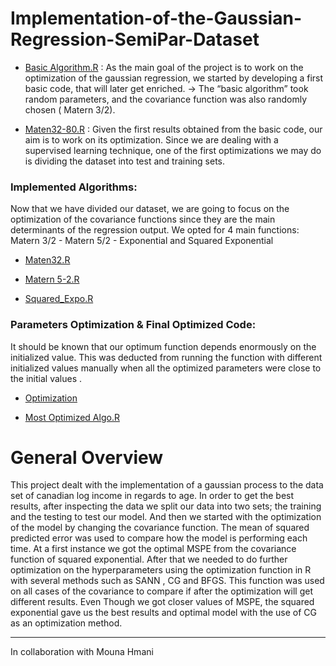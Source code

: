 # Implementation-of-the-Gaussian-Regression-SemiPar-Dataset

- [Basic Algorithm.R](https://github.com/Azkaaaaaam/Implementation-of-the-Gaussian-Regression-SemiPar-Dataset/blob/7a6987f4382f4ae789c9eebdf23caea98dfb3e08/Basic.R) : As the main goal of the project is to work on the optimization of the gaussian regression, we started by developing a first basic code, that will later get enriched.
→ The “basic algorithm” took random parameters, and the covariance function was also randomly chosen ( Matern 3/2).

- [Maten32-80.R](https://github.com/Azkaaaaaam/Implementation-of-the-Gaussian-Regression-SemiPar-Dataset/blob/7a6987f4382f4ae789c9eebdf23caea98dfb3e08/Maten32-80.R) : Given the first results obtained from the basic code, our aim is to work on its optimization. Since we are dealing with a supervised learning technique, one of the first optimizations we may do is dividing the dataset into test and training sets. 

### Implemented Algorithms:
Now that we have divided our dataset, we are going to focus on the optimization of the covariance functions since they are the main determinants of the regression output. We opted for 4 main functions: Matern 3/2 - Matern 5/2 - Exponential and Squared Exponential

- [Maten32.R](https://github.com/Azkaaaaaam/Implementation-of-the-Gaussian-Regression-SemiPar-Dataset/blob/7a6987f4382f4ae789c9eebdf23caea98dfb3e08/Maten32.R)

- [Matern 5-2.R](https://github.com/Azkaaaaaam/Implementation-of-the-Gaussian-Regression-SemiPar-Dataset/blob/7a6987f4382f4ae789c9eebdf23caea98dfb3e08/Matern%205-2.R)

- [Squared_Expo.R](https://github.com/Azkaaaaaam/Implementation-of-the-Gaussian-Regression-SemiPar-Dataset/blob/7a6987f4382f4ae789c9eebdf23caea98dfb3e08/Squared_Expo.R)

### Parameters Optimization & Final Optimized Code:
It should be known that our optimum function depends enormously on the initialized value. This was deducted from running the function with different initialized values manually when all the optimized parameters were close to the initial values . 

- [Optimization](https://github.com/Azkaaaaaam/Implementation-of-the-Gaussian-Regression-SemiPar-Dataset/blob/7a6987f4382f4ae789c9eebdf23caea98dfb3e08/Optimization.R)

- [Most Optimized Algo.R](https://github.com/Azkaaaaaam/Implementation-of-the-Gaussian-Regression-SemiPar-Dataset/blob/7a6987f4382f4ae789c9eebdf23caea98dfb3e08/Most%20Optimized%20Algo.R)

# General Overview
This project dealt with the implementation of a gaussian process to the data set of canadian log income in regards to age. In order to get the best results, after inspecting the data we split our data into two sets; the training and the testing to test our model. And then we started with the optimization of the model by changing the covariance function. The mean of squared predicted error was used to compare how the model is performing each time. At a first instance we got the optimal MSPE from the covariance function of squared exponential. After that we needed to do further optimization on the hyperparameters using the optimization function in R with several methods such as SANN , CG and BFGS. This function  was used on all cases of the covariance to compare if after the optimization will get different results. Even Though we got closer values of MSPE, the squared exponential gave us the best results and optimal model with the use of CG as an optimization method. 












______________________________________________________________________________________________________________________________________________________________________________

In collaboration with Mouna Hmani
